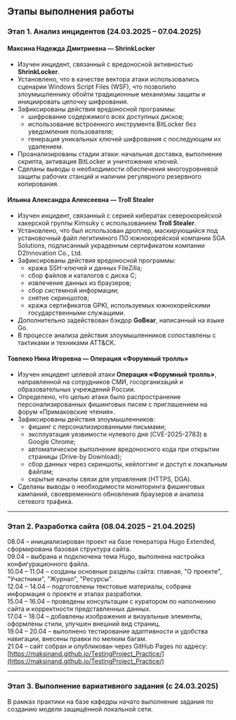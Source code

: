 ## Этапы выполнения работы

### Этап 1. Анализ инцидентов (24.03.2025 – 07.04.2025)

#### Максина Надежда Дмитриевна — ShrinkLocker

- Изучен инцидент, связанный с вредоносной активностью **ShrinkLocker**.  
- Установлено, что в качестве вектора атаки использовались сценарии Windows Script Files (WSF), что позволило злоумышленнику обойти традиционные механизмы защиты и инициировать цепочку шифрования.  
- Зафиксированы действия вредоносной программы:
  - шифрование содержимого всех доступных дисков;  
  - использование встроенного инструмента BitLocker без уведомления пользователя;  
  - генерация уникальных ключей шифрования с последующим их удалением.
- Проанализированы стадии атаки: начальная доставка, выполнение скрипта, активация BitLocker и уничтожение ключей.  
- Сделаны выводы о необходимости обеспечения многоуровневой защиты рабочих станций и наличии регулярного резервного копирования.

#### Ильина Александра Алексеевна — Troll Stealer

- Изучен инцидент, связанный с серией кибератак северокорейской хакерской группы Kimsuky с использованием **Troll Stealer**.  
- Установлено, что был использован дроппер, маскирующийся под установочный файл легитимного ПО южнокорейской компании SGA Solutions, подписанный украденным сертификатом компании D2Innovation Co., Ltd.  
- Зафиксированы действия вредоносной программы:
  - кража SSH-ключей и данных FileZilla;  
  - сбор файлов и каталогов с диска C;  
  - извлечение данных из браузеров;  
  - сбор системной информации;  
  - снятие скриншотов;  
  - кража сертификатов GPKI, используемых южнокорейскими государственными служащими.  
- Дополнительно задействован бэкдор **GoBear**, написанный на языке Go.  
- В процессе анализа действия злоумышленников сопоставлены с тактиками и техниками ATT&CK.

#### Товпеко Нина Игоревна — Операция «Форумный тролль»

- Изучен инцидент целевой атаки **Операция «Форумный тролль»**, направленной на сотрудников СМИ, госорганизаций и образовательных учреждений России.  
- Определено, что целью атаки было распространение персонализированных фишинговых писем с приглашением на форум «Примаковские чтения».  
- Зафиксированы действия злоумышленников:
  - фишинг с персонализированными письмами;  
  - эксплуатация уязвимости нулевого дня (CVE-2025-2783) в Google Chrome;  
  - автоматическое выполнение вредоносного кода при открытии страницы (Drive-by Download);  
  - сбор данных через скриншоты, кейлоггинг и доступ к локальным файлам;  
  - скрытые каналы связи для управления (HTTPS, DGA).  
- Сделаны выводы о необходимости мониторинга фишинговых кампаний, своевременного обновления браузеров и анализа сетевого трафика.

---

### Этап 2. Разработка сайта (08.04.2025 – 21.04.2025)

08.04 – инициализирован проект на базе генератора Hugo Extended, сформирована базовая структура сайта.  
09.04 – выбрана и подключена тема Hugo, выполнена настройка конфигурационного файла.  
10.04 – 11.04 – созданы основные разделы сайта: главная, "О проекте", "Участники", "Журнал", "Ресурсы".  
12.04 – 14.04 – подготовлены текстовые материалы, собрана информация о проекте и этапах разработки.  
15.04 – 16.04 – проведены консультации с куратором по наполнению сайта и корректности представленных данных.  
17.04 – 18.04 – добавлены изображения и визуальные элементы, оформлены стили, улучшен внешний вид страниц.  
19.04 – 20.04 – выполнено тестирование адаптивности и удобства навигации, внесены правки по мелким багам.  
21.04 – сайт собран и опубликован через GitHub Pages по адресу:  
[https://maksinand.github.io/TestingProject_Practice/](https://maksinand.github.io/TestingProject_Practice/)

---

### Этап 3. Выполнение вариативного задания (с 24.03.2025)

В рамках практики на базе кафедры начато выполнение задания по созданию модели защищённой локальной сети.
